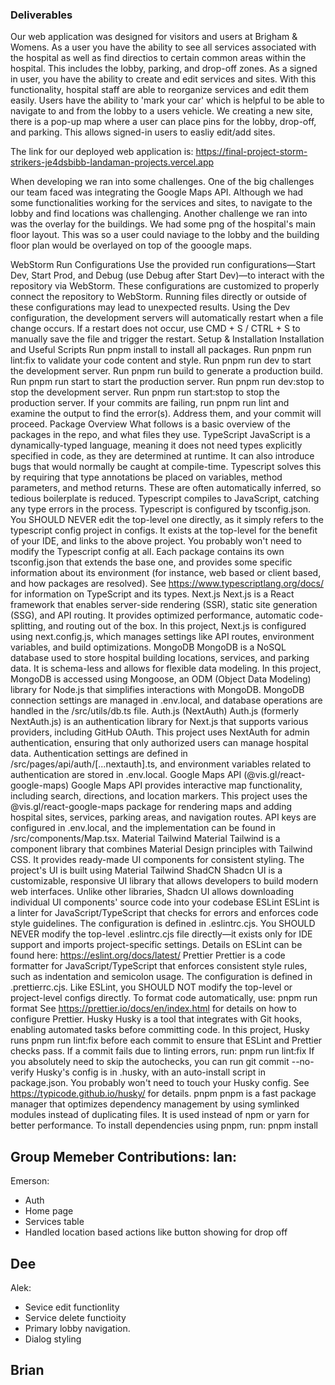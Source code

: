 
### Deliverables
Our web application was designed for visitors and users at Brigham & Womens. As a user you have the ability to see all services associated with the hospital as well 
as find directios to certain common areas within the hospital. This includes the lobby, parking, and drop-off zones. As a signed in user, you have the ability to create
and edit services and sites. With this functionality, hospital staff are able to reorganize services and edit them easily. Users have the ability to 'mark your car' 
which is helpful to be able to navigate to and from the lobby to a users vehicle. We creating a new site, there is a pop-up map where a user can place pins for the 
lobby, drop-off, and parking. This allows signed-in users to easliy edit/add sites.

The link for our deployed web application is:
https://final-project-storm-strikers-je4dsbibb-landaman-projects.vercel.app

When developing we ran into some challenges. One of the big challenges our team faced was integrating the Google Maps API. Although we had some functionalities working 
for the services and sites, to navigate to the lobby and find locations was challenging. Another challenge we ran into was the overlay for the buildings. We had some png
of the hospital's main floor layout. This was so a user could naviage to the lobby and the building floor plan would be overlayed on top of the gooogle maps.




WebStorm Run Configurations
Use the provided run configurations—Start Dev, Start Prod, and Debug (use Debug after Start Dev)—to interact with the repository via WebStorm. These configurations are customized to properly connect the repository to WebStorm. Running files directly or outside of these configurations may lead to unexpected results.
Using the Dev configuration, the development servers will automatically restart when a file change occurs.
If a restart does not occur, use CMD + S / CTRL + S to manually save the file and trigger the restart.
Setup & Installation
Installation and Useful Scripts
Run pnpm install to install all packages.
Run pnpm run lint:fix to validate your code content and style.
Run pnpm run dev to start the development server.
Run pnpm run build to generate a production build.
Run pnpm run start to start the production server.
Run pnpm run dev:stop to stop the development server.
Run pnpm run start:stop to stop the production server.
If your commits are failing, run pnpm run lint and examine the output to find the error(s). Address them, and your commit will proceed.
Package Overview
What follows is a basic overview of the packages in the repo, and what files they use.
TypeScript
JavaScript is a dynamically-typed language, meaning it does not need types explicitly specified in code, as they are determined at runtime. It can also introduce bugs that would normally be caught at compile-time.
Typescript solves this by requiring that type annotations be placed on variables, method parameters, and method returns. These are often automatically inferred, so tedious boilerplate is reduced.
Typescript compiles to JavaScript, catching any type errors in the process.
Typescript is configured by tsconfig.json. You SHOULD NEVER edit the top-level one directly, as it simply refers to the typescript config project in configs. It exists at the top-level for the benefit of your IDE, and links to the above project. You probably won't need to modify the Typescript config at all. Each package contains its own tsconfig.json that extends the base one, and provides some specific information about its environment (for instance, web based or client based, and how packages are resolved).
See https://www.typescriptlang.org/docs/ for information on TypeScript and its types.
Next.js
Next.js is a React framework that enables server-side rendering (SSR), static site generation (SSG), and API routing. It provides optimized performance, automatic code-splitting, and routing out of the box.
In this project, Next.js is configured using next.config.js, which manages settings like API routes, environment variables, and build optimizations.
MongoDB
MongoDB is a NoSQL database used to store hospital building locations, services, and parking data. It is schema-less and allows for flexible data modeling.
In this project, MongoDB is accessed using Mongoose, an ODM (Object Data Modeling) library for Node.js that simplifies interactions with MongoDB.
MongoDB connection settings are managed in .env.local, and database operations are handled in the /src/utils/db.ts file.
Auth.js (NextAuth)
Auth.js (formerly NextAuth.js) is an authentication library for Next.js that supports various providers, including GitHub OAuth.
This project uses NextAuth for admin authentication, ensuring that only authorized users can manage hospital data.
Authentication settings are defined in /src/pages/api/auth/[...nextauth].ts, and environment variables related to authentication are stored in .env.local.
Google Maps API (@vis.gl/react-google-maps)
Google Maps API provides interactive map functionality, including search, directions, and location markers.
This project uses the @vis.gl/react-google-maps package for rendering maps and adding hospital sites, services, parking areas, and navigation routes.
API keys are configured in .env.local, and the implementation can be found in /src/components/Map.tsx.
Material Tailwind
Material Tailwind is a component library that combines Material Design principles with Tailwind CSS. It provides ready-made UI components for consistent styling.
The project's UI is built using Material Tailwind
ShadCN
Shadcn UI is a customizable, responsive UI library that allows developers to build modern web interfaces. Unlike other libraries, Shadcn UI allows downloading individual UI components' source code into your codebase
ESLint
ESLint is a linter for JavaScript/TypeScript that checks for errors and enforces code style guidelines.
The configuration is defined in .eslintrc.cjs. You SHOULD NEVER modify the top-level .eslintrc.cjs file directly—it exists only for IDE support and imports project-specific settings.
Details on ESLint can be found here: https://eslint.org/docs/latest/
Prettier
Prettier is a code formatter for JavaScript/TypeScript that enforces consistent style rules, such as indentation and semicolon usage.
The configuration is defined in .prettierrc.cjs. Like ESLint, you SHOULD NOT modify the top-level or project-level configs directly.
To format code automatically, use: pnpm run format
See https://prettier.io/docs/en/index.html for details on how to configure Prettier.
Husky
Husky is a tool that integrates with Git hooks, enabling automated tasks before committing code.
In this project, Husky runs pnpm run lint:fix before each commit to ensure that ESLint and Prettier checks pass. If a commit fails due to linting errors, run: pnpm run lint:fix
If you absolutely need to skip the autochecks, you can run git commit --no-verify
Husky's config is in .husky, with an auto-install script in package.json.
You probably won't need to touch your Husky config.
See https://typicode.github.io/husky/ for details.
pnpm
pnpm is a fast package manager that optimizes dependency management by using symlinked modules instead of duplicating files. It is used instead of npm or yarn for better performance.
To install dependencies using pnpm, run: pnpm install





Group Memeber Contributions:
Ian:
  -

Emerson:
  - Auth
  - Home page
  - Services table
  - Handled location based actions like button showing for drop off

Dee
  -

Alek:
  - Sevice edit functionlity
  - Service delete functioity
  - Primary lobby navigation.
  - Dialog styling

Brian
  -

